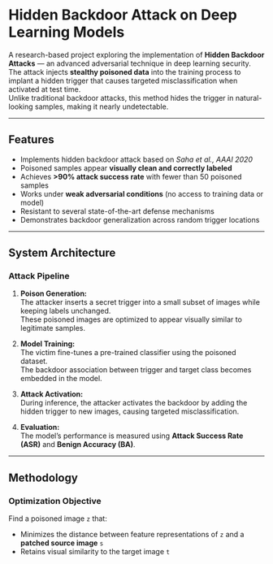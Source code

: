 #  Hidden Backdoor Attack on Deep Learning Models

A research-based project exploring the implementation of **Hidden Backdoor Attacks** — an advanced adversarial technique in deep learning security.  
The attack injects **stealthy poisoned data** into the training process to implant a hidden trigger that causes targeted misclassification when activated at test time.  
Unlike traditional backdoor attacks, this method hides the trigger in natural-looking samples, making it nearly undetectable.

---

##  Features

- Implements hidden backdoor attack based on *Saha et al., AAAI 2020*  
- Poisoned samples appear **visually clean and correctly labeled**  
- Achieves **>90% attack success rate** with fewer than 50 poisoned samples  
- Works under **weak adversarial conditions** (no access to training data or model)  
- Resistant to several state-of-the-art defense mechanisms  
- Demonstrates backdoor generalization across random trigger locations  

---

##  System Architecture

### **Attack Pipeline**
1. **Poison Generation:**  
   The attacker inserts a secret trigger into a small subset of images while keeping labels unchanged.  
   These poisoned images are optimized to appear visually similar to legitimate samples.

2. **Model Training:**  
   The victim fine-tunes a pre-trained classifier using the poisoned dataset.  
   The backdoor association between trigger and target class becomes embedded in the model.

3. **Attack Activation:**  
   During inference, the attacker activates the backdoor by adding the hidden trigger to new images, causing targeted misclassification.

4. **Evaluation:**  
   The model’s performance is measured using **Attack Success Rate (ASR)** and **Benign Accuracy (BA)**.

---

##  Methodology

### **Optimization Objective**
Find a poisoned image `z` that:
- Minimizes the distance between feature representations of `z` and a **patched source image** `s`
- Retains visual similarity to the target image `t`

